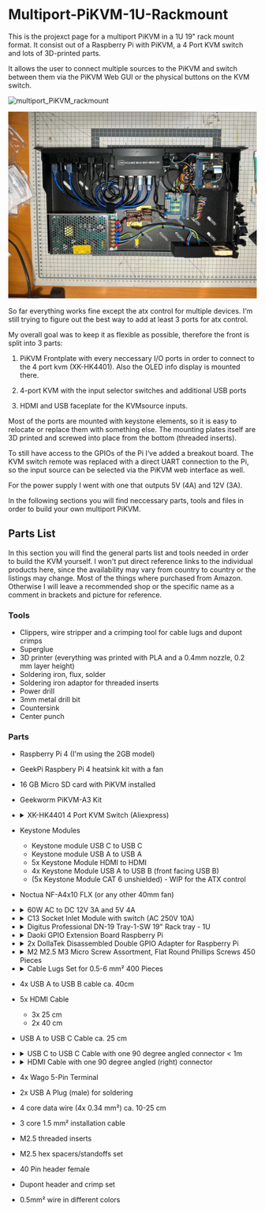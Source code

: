 # Multiport-PiKVM-1U-Rackmount

 This is the projexct page for a multiport PiKVM in a 1U 19" rack mount format.
 It consist out of a Raspberry Pi with PiKVM, a 4 Port KVM switch and lots of 3D-printed parts.

 It allows the user to connect multiple sources to the PiKVM and switch between them via the PiKVM Web GUI or the physical buttons on the KVM switch.

 ![multiport_PiKVM_rackmount](./img/pikvm_rack.JPEG)

 ![multiport_PiKVM_top_down](./img/kvm_top_down.jpg)

So far everything works fine except the atx control for multiple devices. I‘m still trying to figure out the best way to add at least 3 ports for atx control.

My overall goal was to keep it as flexible as possible, therefore the front is split into 3 parts:

1. PiKVM Frontplate with every neccessary I/O ports in order to connect to the 4 port kvm (XK-HK4401). Also the OLED info display is mounted there.

2. 4-port KVM with the input selector switches and additional USB ports

3. HDMI and USB faceplate for the KVMsource inputs.

Most of the ports are mounted with keystone elements, so it is easy to relocate or replace them with something else. The mounting plates itself are 3D printed and screwed into place from the bottom (threaded inserts).

To still have access to the GPIOs of the Pi I‘ve added a breakout board. The KVM switch remote was replaced with a direct UART connection to the Pi, so the input source can be selected via the PiKVM web interface as well.

For the power supply I went with one that outputs 5V (4A) and 12V (3A).

In the following sections you will find neccessary parts, tools and files in order to build your own multiport PiKVM.


## Parts List

In this section you will find the general parts list and tools needed in order to build the KVM yourself. I won't put direct reference links to the individual products here, since the availability may vary from country to country or the listings may change. Most of the things where purchased from Amazon. Otherwise I will leave a recommended shop or the specific name as a comment in brackets and picture for reference.

### Tools

- Clippers, wire stripper and a crimping tool for cable lugs and dupont crimps
- Superglue
- 3D printer (everything was printed with PLA and a 0.4mm nozzle, 0.2 mm layer height)
- Soldering iron, flux, solder
- Soldering iron adaptor for threaded inserts
- Power drill
- 3mm metal drill bit
- Countersink
- Center punch
  
### Parts

- Raspberry Pi 4 (I'm using the 2GB model)
- GeekPi Raspbery Pi 4 heatsink kit with a fan
- 16 GB Micro SD card with PiKVM installed
- Geekworm PiKVM-A3 Kit

- <details>
    <summary> XK-HK4401 4 Port KVM Switch (Aliexpress)</summary>

    ![4_port_kvm_switch](./img/xh-hk4401-kvm-switch.jpg)

  </details>

- Keystone Modules
  - Keystone module USB C to USB C
  - Keystone module USB A to USB A
  - 5x Keystone Module HDMI to HDMI
  - 4x Keystone Module USB A to USB B (front facing USB B)
  - (5x Keystone Module CAT 6 unshielded) - WIP for the ATX control
- Noctua NF-A4x10 FLX (or any other 40mm fan)
- <details>
    <summary>60W AC to DC 12V 3A and 5V 4A</summary>

    ![60w_psu_ac_dc_12v_5v](./img/psu_d60_12v_5v.jpg)
    </details>
- <details>
    <summary>C13 Socket Inlet Module with switch (AC 250V 10A)</summary>

    ![c13_inlet](./img/c_13_plug.jpg)
    </details>
- <details>
    <summary>Digitus Professional DN-19 Tray-1-SW 19" Rack tray - 1U</summary>

    Dimensions: 45 x 483 x 250 mm (H x W x D)

    ![digitus_rack_tray](./img/digitus_rack_tray.jpg)
    </details>
- <details>
    <summary>Daoki GPIO Extension Board Raspberry Pi</summary>

    ![gpio_extension](./img/gpio_extension.jpg)
    </details>
- <details>
    <summary> 2x DollaTek Disassembled Double GPIO Adapter for Raspberry Pi</summary>

    ![gpio_adapter](./img/gpio_adapter.jpg)
    </details>
-  <details>
    <summary>M2 M2.5 M3 Micro Screw Assortment, Flat Round Phillips Screws 450 Pieces</summary>

    ![screw_assortment](./img/screw_assortment.jpg)
    </details>
-  <details>
    <summary>Cable Lugs Set for 0.5-6 mm² 400 Pieces</summary>

    Only the sizes "Ring M4" are needed (the open ones)

    ![cable_lugs](./img/cable_lugs.jpg)
    </details>
- 4x USB A to USB B cable ca. 40cm
- 5x HDMI Cable
  - 3x 25 cm
  - 2x 40 cm
- USB A to USB C Cable ca. 25 cm
- <details>
    <summary>USB C to USB C Cable with one 90 degree angled connector < 1m</summary>

    ![usb_c_angled](./img/usb_c_angled.jpg)
    </details>
- <details>
    <summary>HDMI Cable with one 90 degree angled (right) connector</summary>

    ![hdmi_angled](./img/hdmi_angled.jpg)
    </details>
- 4x Wago 5-Pin Terminal
- 2x USB A Plug (male) for soldering
- 4 core data wire (4x 0.34 mm²) ca. 10-25 cm
- 3 core 1.5 mm² installation cable
- M2.5 threaded inserts
- M2.5 hex spacers/standoffs set
- 40 Pin header female
- Dupont header and crimp set
- 0.5mm² wire in different colors
